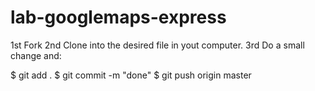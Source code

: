 # lab-googlemaps-express

1st Fork
2nd Clone into the desired file in yout computer.
3rd Do a small change and:

$ git add .
$ git commit -m "done"
$ git push origin master
